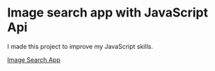 # Image search app with JavaScript Api
I made this project to improve my JavaScript skills.

<a target="_blank" href="https://Esrakaya1.github.io/" >Image Search App</a>



